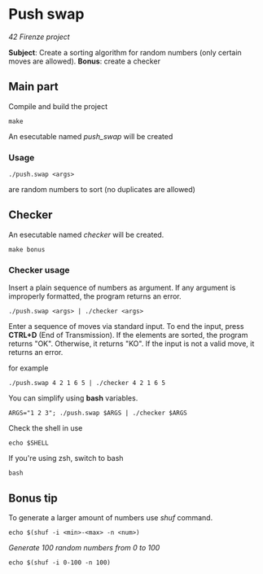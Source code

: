 # Push swap
_42 Firenze project_

**Subject**: Create a sorting algorithm for random numbers (only certain moves are allowed).
**Bonus**: create a checker

## Main part
Compile and build the project

```
make 
```
An esecutable named *push_swap* will be created

### Usage
```
./push.swap <args>
```
<args> are random numbers to sort (no duplicates are allowed)

## Checker

An esecutable named *checker* will be created.
```
make bonus
```

### Checker usage
Insert a plain sequence of numbers as argument.
If any argument is improperly formatted, the program returns an error.
```
./push.swap <args> | ./checker <args>
```
Enter a sequence of moves via standard input.
To end the input, press **CTRL+D** (End of Transmission).
If the elements are sorted, the program returns "OK". Otherwise, it returns "KO".
If the input is not a valid move, it returns an error.

for example
```
./push.swap 4 2 1 6 5 | ./checker 4 2 1 6 5
```

You can simplify using **bash** variables.
```
ARGS="1 2 3"; ./push.swap $ARGS | ./checker $ARGS
```
Check the shell in use
```
echo $SHELL
```
If you're using zsh, switch to bash
```
bash
```

## Bonus tip
To generate a larger amount of numbers use *shuf* command.
```
echo $(shuf -i <min>-<max> -n <num>)
```
*Generate 100 random numbers from 0 to 100*
```
echo $(shuf -i 0-100 -n 100)
```

